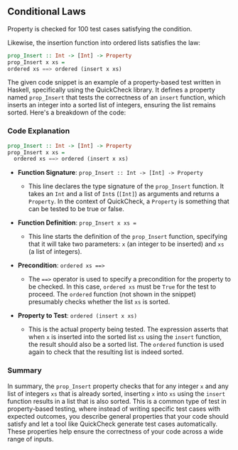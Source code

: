 ## Conditional Laws

Property is checked for 100 test cases satisfying the condition.

Likewise, the insertion function into ordered lists satisfies the law:

```haskell
prop_Insert :: Int -> [Int] -> Property
prop_Insert x xs =
ordered xs ==> ordered (insert x xs)
```

The given code snippet is an example of a property-based test written in Haskell, specifically using the QuickCheck library. It defines a property named `prop_Insert` that tests the correctness of an `insert` function, which inserts an integer into a sorted list of integers, ensuring the list remains sorted. Here's a breakdown of the code:

### Code Explanation

```haskell
prop_Insert :: Int -> [Int] -> Property
prop_Insert x xs =
  ordered xs ==> ordered (insert x xs)
```

- **Function Signature**: `prop_Insert :: Int -> [Int] -> Property`
  - This line declares the type signature of the `prop_Insert` function. It takes an `Int` and a list of `Int`s (`[Int]`) as arguments and returns a `Property`. In the context of QuickCheck, a `Property` is something that can be tested to be true or false.
  
- **Function Definition**: `prop_Insert x xs =`
  - This line starts the definition of the `prop_Insert` function, specifying that it will take two parameters: `x` (an integer to be inserted) and `xs` (a list of integers).

- **Precondition**: `ordered xs ==>`
  - The `==>` operator is used to specify a precondition for the property to be checked. In this case, `ordered xs` must be `True` for the test to proceed. The `ordered` function (not shown in the snippet) presumably checks whether the list `xs` is sorted.
  
- **Property to Test**: `ordered (insert x xs)`
  - This is the actual property being tested. The expression asserts that when `x` is inserted into the sorted list `xs` using the `insert` function, the result should also be a sorted list. The `ordered` function is used again to check that the resulting list is indeed sorted.

### Summary

In summary, the `prop_Insert` property checks that for any integer `x` and any list of integers `xs` that is already sorted, inserting `x` into `xs` using the `insert` function results in a list that is also sorted. This is a common type of test in property-based testing, where instead of writing specific test cases with expected outcomes, you describe general properties that your code should satisfy and let a tool like QuickCheck generate test cases automatically. These properties help ensure the correctness of your code across a wide range of inputs.
